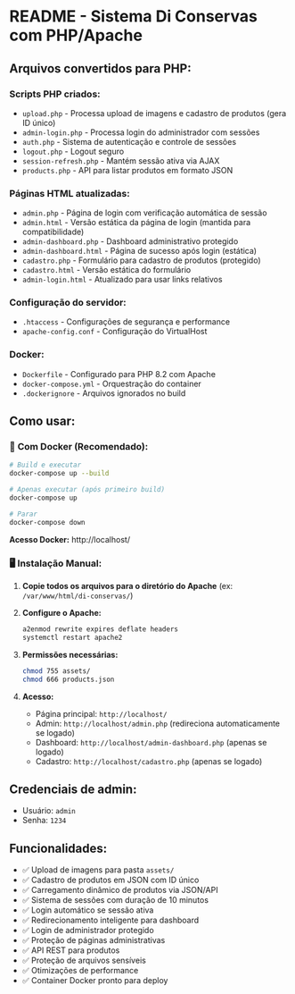 # README - Sistema Di Conservas com PHP/Apache

## Arquivos convertidos para PHP:

### Scripts PHP criados:
- `upload.php` - Processa upload de imagens e cadastro de produtos (gera ID único)
- `admin-login.php` - Processa login do administrador com sessões
- `auth.php` - Sistema de autenticação e controle de sessões
- `logout.php` - Logout seguro
- `session-refresh.php` - Mantém sessão ativa via AJAX
- `products.php` - API para listar produtos em formato JSON

### Páginas HTML atualizadas:
- `admin.php` - Página de login com verificação automática de sessão
- `admin.html` - Versão estática da página de login (mantida para compatibilidade)
- `admin-dashboard.php` - Dashboard administrativo protegido
- `admin-dashboard.html` - Página de sucesso após login (estática)
- `cadastro.php` - Formulário para cadastro de produtos (protegido)
- `cadastro.html` - Versão estática do formulário
- `admin-login.html` - Atualizado para usar links relativos

### Configuração do servidor:
- `.htaccess` - Configurações de segurança e performance
- `apache-config.conf` - Configuração do VirtualHost

### Docker:
- `Dockerfile` - Configurado para PHP 8.2 com Apache
- `docker-compose.yml` - Orquestração do container
- `.dockerignore` - Arquivos ignorados no build

## Como usar:

### 🐳 **Com Docker (Recomendado):**
```bash
# Build e executar
docker-compose up --build

# Apenas executar (após primeiro build)
docker-compose up

# Parar
docker-compose down
```

**Acesso Docker:** http://localhost/

### 🖥️ **Instalação Manual:**

1. **Copie todos os arquivos para o diretório do Apache** (ex: `/var/www/html/di-conservas/`)

2. **Configure o Apache:**
   ```bash
   a2enmod rewrite expires deflate headers
   systemctl restart apache2
   ```

3. **Permissões necessárias:**
   ```bash
   chmod 755 assets/
   chmod 666 products.json
   ```

4. **Acesso:**
   - Página principal: `http://localhost/`
   - Admin: `http://localhost/admin.php` (redireciona automaticamente se logado)
   - Dashboard: `http://localhost/admin-dashboard.php` (apenas se logado)
   - Cadastro: `http://localhost/cadastro.php` (apenas se logado)

## Credenciais de admin:
- Usuário: `admin`
- Senha: `1234`

## Funcionalidades:
- ✅ Upload de imagens para pasta `assets/`
- ✅ Cadastro de produtos em JSON com ID único
- ✅ Carregamento dinâmico de produtos via JSON/API
- ✅ Sistema de sessões com duração de 10 minutos
- ✅ Login automático se sessão ativa
- ✅ Redirecionamento inteligente para dashboard
- ✅ Login de administrador protegido
- ✅ Proteção de páginas administrativas
- ✅ API REST para produtos
- ✅ Proteção de arquivos sensíveis
- ✅ Otimizações de performance
- ✅ Container Docker pronto para deploy
